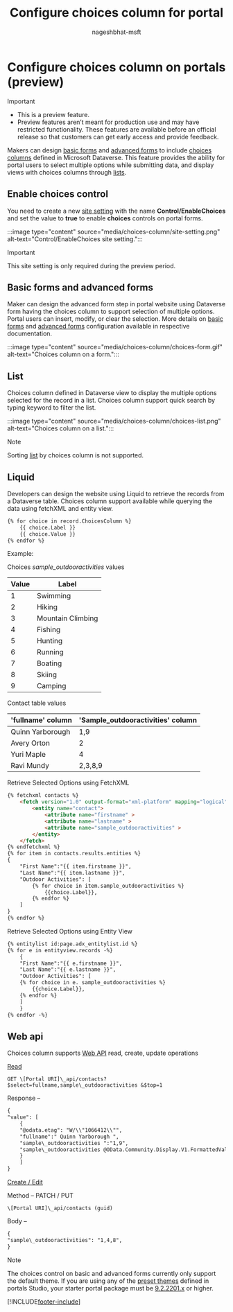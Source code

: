 ﻿---
title: Configure choices column for portal
description: Learn how to add and configure Dataverse choices column on portal lists, forms, and templates.
author: nageshbhat-msft
ms.service: powerapps
ms.topic: conceptual
ms.custom: 
ms.date: 12/07/2021
ms.subservice: portals
ms.author: nabha
ms.reviewer: ndoelman
contributors:
    - nageshbhat-msft
    - nickdoelman
---

# Configure choices column on portals (preview)

> [!Important]
> - This is a preview feature.
> - Preview features aren’t meant for production use and may have restricted functionality. These features are available before an official release so that customers can get early access and provide feedback.

Makers can design [basic forms](entity-forms.md) and [advanced forms](web-form-properties.md) to include [choices columns](../../data-platform/types-of-fields.md#choices) defined in Microsoft Dataverse. This feature provides the ability for portal users to select multiple options while submitting data, and display views with choices columns through [lists](entity-lists.md).

## Enable choices control

You need to create a new [site setting](configure-site-settings.md) with the name **Control/EnableChoices** and set the value to **true** to enable **choices** controls on portal forms.

:::image type="content" source="media/choices-column/site-setting.png" alt-text="Control/EnableChoices site setting.":::

> [!IMPORTANT]
> This site setting is only required during the preview period.

## Basic forms and advanced forms

Maker can design the advanced form step in portal website using Dataverse form having the choices column to support selection of multiple options. Portal users can insert, modify, or clear the selection. More details on [basic forms](entity-forms.md) and [advanced forms](web-form-properties.md) configuration available in respective documentation.

:::image type="content" source="media/choices-column/choices-form.gif" alt-text="Choices column on a form.":::

## List

Choices column defined in Dataverse view to display the multiple options selected for the record in a list. Choices column support quick search by typing keyword to filter the list.

:::image type="content" source="media/choices-column/choices-list.png" alt-text="Choices column on a list.":::

> [!NOTE]
> Sorting [list](entity-lists.md) by choices column is not supported.

## Liquid

Developers can design the website using Liquid to retrieve the records from a Dataverse table. Choices column support available while querying the data using fetchXML and entity view.

```html
{% for choice in record.ChoicesColumn %}
    {{ choice.Label }}
    {{ choice.Value }}
{% endfor %} 
```
Example:

Choices *sample\_outdooractivities* values

| **Value** | **Label**         |
|-----------|-------------------|
| 1         | Swimming          |
| 2         | Hiking            |
| 3         | Mountain Climbing |
| 4         | Fishing           |
| 5         | Hunting           |
| 6         | Running           |
| 7         | Boating           |
| 8         | Skiing            |
| 9         | Camping           |

Contact table values

| **'fullname' column** | **'Sample\_outdooractivities' column** |
|-----------------------|----------------------------------------|
| Quinn Yarborough      | 1,9                                    |
| Avery Orton           | 2                                      |
| Yuri Maple            | 4                                      |
| Ravi Mundy            | 2,3,8,9                                |

Retrieve Selected Options using FetchXML

```html
{% fetchxml contacts %}
    <fetch version="1.0" output-format="xml-platform" mapping="logical" distinct="false">
        <entity name="contact">
            <attribute name="firstname" >
            <attribute name="lastname" >
            <attribute name="sample_outdooractivities" >
        </entity>
    </fetch>
{% endfetchxml %}
{% for item in contacts.results.entities %}
{
    "First Name":"{{ item.firstname }}",
    "Last Name":"{{ item.lastname }}",
    "Outdoor Activities": [
        {% for choice in item.sample_outdooractivities %}
            {{choice.Label}},
        {% endfor %}
    ]
}
{% endfor %}
```
Retrieve Selected Options using Entity View

```html
{% entitylist id:page.adx_entitylist.id %}
{% for e in entityview.records -%}
    {
    "First Name":"{{ e.firstname }}",
    "Last Name":"{{ e.lastname }}",
    "Outdoor Activities": [
    {% for choice in e. sample_outdooractivities %}
        {{choice.Label}},
    {% endfor %}
    ]
    }
{% endfor -%}
```

## Web api 

Choices column supports [Web API](../web-api-overview.md) read, create, update operations

<u>Read</u>

`GET \[Portal URI]\_api/contacts?$select=fullname,sample\_outdooractivities &$top=1`

Response –

```html
{
"value": [
    {
    "@odata.etag": "W/\\"1066412\\"",
    "fullname":" Quinn Yarborough ",
    "sample\_outdooractivities ":"1,9",
    "sample\_outdooractivities @OData.Community.Display.V1.FormattedValue":"Swimming, Camping"
    }
    ]
}
```

<u>Create / Edit</u>

Method – PATCH / PUT

`\[Portal URI]\_api/contacts (guid)`

Body –

```html
{
"sample\_outdooractivities": "1,4,8",
}
```

> [!NOTE]
> The choices control on basic and advanced forms currently only support the default theme. If you are using any of the [preset themes](../theme-overview.md) defined in portals Studio, your starter portal package must be [9.2.2201.x](/power-platform/released-versions/portals) or higher.

[!INCLUDE[footer-include](../../../includes/footer-banner.md)]